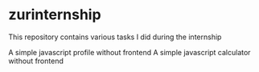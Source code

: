 # zurinternship
This repository contains various tasks I did during the internship

A simple javascript profile without frontend
A simple javascript calculator without frontend
